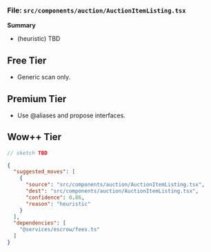 ### File: `src/components/auction/AuctionItemListing.tsx`

**Summary**
- (heuristic) TBD

## Free Tier
- Generic scan only.

## Premium Tier
- Use @aliases and propose interfaces.

## Wow++ Tier
```ts
// sketch TBD
```

```json
{
  "suggested_moves": [
    {
      "source": "src/components/auction/AuctionItemListing.tsx",
      "dest": "src/components/auction/AuctionItemListing.tsx",
      "confidence": 0.86,
      "reason": "heuristic"
    }
  ],
  "dependencies": [
    "@services/escrow/fees.ts"
  ]
}
```

